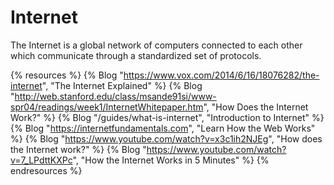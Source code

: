 # Internet

The Internet is a global network of computers connected to each other which communicate through a standardized set of protocols.

{% resources %}
  {% Blog "https://www.vox.com/2014/6/16/18076282/the-internet", "The Internet Explained" %}
  {% Blog "http://web.stanford.edu/class/msande91si/www-spr04/readings/week1/InternetWhitepaper.htm", "How Does the Internet Work?" %}
  {% Blog "/guides/what-is-internet", "Introduction to Internet" %}
  {% Blog "https://internetfundamentals.com", "Learn How the Web Works" %}
  {% Blog "https://www.youtube.com/watch?v=x3c1ih2NJEg", "How does the Internet work?" %}
  {% Blog "https://www.youtube.com/watch?v=7_LPdttKXPc", "How the Internet Works in 5 Minutes" %}
{% endresources %}

